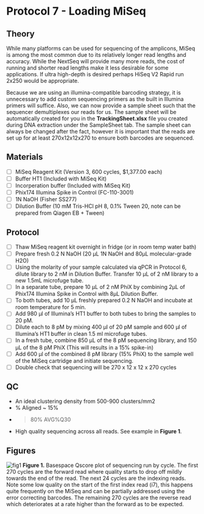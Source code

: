 # Protocol 7 - Loading MiSeq
## Theory

While many platforms can be used for sequencing of the amplicons, MiSeq is among the most common due to its relatively longer read lengths and accuracy. While the NextSeq will provide many more reads, the cost of running and shorter read lengths make it less desirable for some applications. If ultra high-depth is desired perhaps HiSeq V2 Rapid run 2x250 would be appropriate.

Because we are using an illumina-compatible barcoding strategy, it is  unnecessary to add custom sequencing primers as the built in Illumina primers will suffice. Also, we can now provide a sample sheet such that the sequencer demultiplexes our reads for us. The sample sheet will be automatically created for you in the **TrackingSheet.xlsx** file you created during DNA extraction under the SampleSheet tab.  The sample sheet can always be changed after the fact, however it is important that the reads are set up for at least 270x12x12x270 to ensure both barcodes are sequenced.

## Materials
- [ ] MiSeq Reagent Kit (Version 3, 600 cycles, $1,377.00 each)
- [ ] Buffer HT1 (Included with MiSeq Kit)
- [ ] Incorperation buffer (Included with MiSeq Kit)
- [ ] Phix174 Illumina Spike in Control (FC-110-3001)
- [ ] 1N NaOH (Fisher SS277)
- [ ] Dilution Buffer (10 mM Tris-HCl pH 8, 0.1% Tween 20, note can be prepared from Qiagen EB + Tween)

## Protocol
- [ ] Thaw MiSeq reagent kit overnight in fridge (or in room temp water bath)
- [ ] Prepare fresh 0.2 N NaOH (20 µL 1N NaOH and 80µL molecular-grade H2O)
- [ ] Using the molarity of your sample calculated via qPCR in Protocol 6, dilute library to 2 nM in Dilution Buffer. Transfer 10 µL of 2 nM library to a new 1.5mL microfuge tube.
- [ ] In a separate tube, prepare 10 µL of 2 nM PhiX by combining 2µL of Phix174 Illumina Spike in Control with 8µL Dilution Buffer.
- [ ] To both tubes, add 10 µL freshly prepared 0.2 N NaOH and incubate at room temperature for 5 min.
- [ ] Add 980 μl of Illumina’s HT1 buffer to both tubes to bring the samples to 20 pM.
- [ ] Dilute each to 8 pM by mixing 400 μl of 20 pM sample and 600 μl of Illumina’s HT1 buffer in clean 1.5 ml microfuge tubes.
- [ ] In a fresh tube, combine 850 µL of the 8 pM sequencing library, and 150 µL of the 8 pM PhiX (This will results in a 15% spike-in)
- [ ] Add 600 μl of the combined 8 pM library (15% PhiX) to the sample well of the MiSeq cartridge and initiate sequencing. 
- [ ] Double check that sequencing will be 270 x 12 x 12 x 270 cycles

## QC
- An ideal clustering density from 500-900 clusters/mm2
- % Aligned ~ 15%
- >80% AVG%Q30
- High quality sequencing across all reads. See example in **Figure 1**.

## Figures
![fig1](https://github.com/jbisanz/AmpliconSeq/raw/master/images/basespace.png)
**Figure 1.** Basespace Qscore plot of sequencing run by cycle. The first 270 cycles are the forward read where quality starts to drop off mildly towards the end of the read. The next 24 cycles are the indexing reads. Note some low quality on the start of the first index read (i7), this happens quite frequently on the MiSeq and can be partially addressed using the error correcting barcodes. The remaining 270 cycles are the reverse read which deteriorates at a rate higher than the forward as to be expected.
